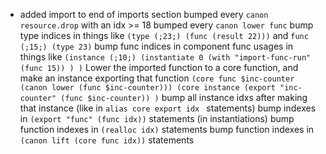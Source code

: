 - added import to end of imports section
bumped every `canon resource.drop` with an idx >= 18
bumped every `canon lower func`
bump type indices in things like `(type (;23;) (func (result 22)))` and `func (;15;) (type 23)`
bump func indices in component func usages in things like `(instance (;10;) (instantiate 0
      (with "import-func-run" (func 15))
    )
  )`
Lower the imported function to a core function, and make an instance exporting that function
`(core func $inc-counter (canon lower (func $inc-counter)))
  (core instance
   (export "inc-counter" (func $inc-counter))
  )`
bump all instance idxs after making that instance (like in `alias core export idx ` statements)
bump indexes in `(export "func" (func idx))` statements (in instantiations)
bump function indexes in  `(realloc idx)` statements
bump function indexes in `(canon lift (core func idx))` statements
